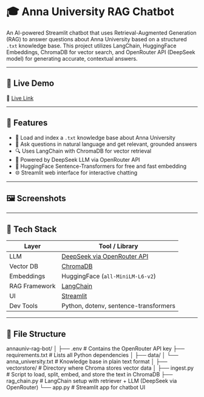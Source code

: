 # 🎓 Anna University RAG Chatbot

An AI-powered Streamlit chatbot that uses Retrieval-Augmented Generation (RAG) to answer questions about Anna University based on a structured `.txt` knowledge base. This project utilizes LangChain, HuggingFace Embeddings, ChromaDB for vector search, and OpenRouter API (DeepSeek model) for generating accurate, contextual answers.

---

## 🚀 Live Demo

🔗 [Live Link](#)  

---

## 🧠 Features

- 📖 Load and index a `.txt` knowledge base about Anna University
- 💬 Ask questions in natural language and get relevant, grounded answers
- 🔍 Uses LangChain with ChromaDB for vector retrieval
- 🤖 Powered by DeepSeek LLM via OpenRouter API
- 🧠 HuggingFace Sentence-Transformers for free and fast embedding
- 🌐 Streamlit web interface for interactive chatting

---

## 🖼️ Screenshots

> 

---

## 🧱 Tech Stack

| Layer             | Tool / Library                                       |
|------------------|-------------------------------------------------------|
| LLM               | [DeepSeek via OpenRouter API](https://openrouter.ai) |
| Vector DB         | [ChromaDB](https://www.trychroma.com/)               |
| Embeddings        | HuggingFace (`all-MiniLM-L6-v2`)                     |
| RAG Framework     | [LangChain](https://www.langchain.com/)              |
| UI                | [Streamlit](https://streamlit.io)                    |
| Dev Tools         | Python, dotenv, sentence-transformers                |

---

## 📂 File Structure
annauniv-rag-bot/
│
├── .env                         # Contains the OpenRouter API key
├── requirements.txt             # Lists all Python dependencies
│
├── data/
│   └── anna_university.txt      # Knowledge base in plain text format
│
├── vectorstore/                 # Directory where Chroma stores vector data
│
├── ingest.py                    # Script to load, split, embed, and store the text in ChromaDB
├── rag_chain.py                 # LangChain setup with retriever + LLM (DeepSeek via OpenRouter)
└── app.py                       # Streamlit app for chatbot UI

